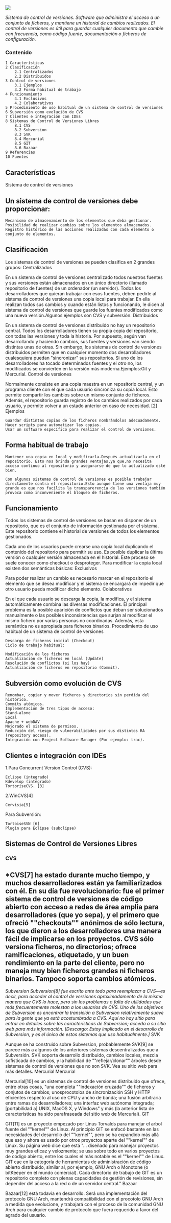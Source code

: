![](https://www.fastworkx.com/web/assets/portal/img/post/596873fcdb2ac-control_version.png)

*Sistema de control de versiones. Software que administra el acceso a un conjunto de ficheros, y mantiene un historial de cambios realizados. El control de versiones es útil para guardar cualquier documento que cambie con frecuencia, como código fuente, documentación o ficheros de configuración.*

### Contenido

    1 Características
    2 Clasificación
        2.1 Centralizados
        2.2 Distribuidos
    3 Control de versiones
        3.1 Ejemplos
        3.2 Forma habitual de trabajo
    4 Funcionamiento
        4.1 Exclusivos
        4.2 Colaborativos
    5 Procedimiento de uso habitual de un sistema de control de versiones
    6 Subversión como evolución de CVS
    7 Clientes e integración con IDEs
    8 Sistemas de Control de Versiones Libres
        8.1 CVS
        8.2 Subversion
        8.3 SVK
        8.4 Mercurial
        8.5 GIT
        8.6 Bazaar
    9 Referencias
    10 Fuentes

## Características

Sistema de control de versiones

## Un sistema de control de versiones debe proporcionar:

    Mecanismo de almacenamiento de los elementos que deba gestionar.
    Posibilidad de realizar cambios sobre los elementos almacenados.
    Registro histórico de las acciones realizadas con cada elemento o conjunto de elementos.

## Clasificación

Los sistemas de control de versiones se pueden clasifica en 2 grandes grupos:
Centralizados

En un sistema de control de versiones centralizado todos nuestros fuentes y sus versiones están almacenados en un único directorio (llamado repositorio de fuentes) de un ordenador (un servidor). Todos los desarrolladores que quieran trabajar con esos fuentes, deben pedirle al sistema de control de versiones una copia local para trabajar. En ella realizan todos sus cambios y cuando están listos y funcionando, le dicen al sistema de control de versiones que guarde los fuentes modificados como una nueva versión.Algunos ejemplos son CVS y subversión.
Distribuidos

En un sistema de control de versiones distribuido no hay un repositorio central. Todos los desarrolladores tienen su propia copia del repositorio, con todas las versiones y toda la historia. Por supuesto, según van desarrollando y haciendo cambios, sus fuentes y versiones van siendo distintas unas de otras. Sin embargo, los sistemas de control de versiones distribuidos permiten que en cualquier momento dos desarrolladores cualesquiera puedan "sincronizar" sus repositorios. Si uno de los desarrolladores ha tocado determinados fuentes y el otro no, los modificados se convierten en la versión más moderna.Ejemplos:Git y Mercurial.
Control de versiones

Normalmente consiste en una copia maestra en un repositorio central, y un programa cliente con el que cada usuario sincroniza su copia local. Esto permite compartir los cambios sobre un mismo conjunto de ficheros. Además, el repositorio guarda registro de los cambios realizados por cada usuario, y permite volver a un estado anterior en caso de necesidad. [2]
Ejemplos

    Guardar distintas copias de los ficheros nombrándolos adecuadamente.
    Hacer scripts para automatizar las copias.
    Usar un software específico para realizar el control de versiones.

## Forma habitual de trabajo

    Mantener una copia en local y modificarla.Después actualizarla en el repositorio. Esto nos brinda grandes ventajas,ya que,no necesita acceso continuo al repositorio y asegurarse de que lo actualizado esté bien.

    Con algunos sistemas de control de versiones es posible trabajar directamente contra el repositorio.Esto aunque tiene una ventaja muy grande es que nos facilita la transparerencia de las versiones también provoca como inconveniente el bloqueo de ficheros.

## Funcionamiento

Todos los sistemas de control de versiones se basan en disponer de un repositorio, que es el conjunto de información gestionada por el sistema. Este repositorio contiene el historial de versiones de todos los elementos gestionados.

Cada uno de los usuarios puede crearse una copia local duplicando el contenido del repositorio para permitir su uso. Es posible duplicar la última versión o cualquier versión almacenada en el historial. Este proceso se suele conocer como checkout o desproteger. Para modificar la copia local existen dos semánticas básicas:
Exclusivos

Para poder realizar un cambio es necesario marcar en el repositorio el elemento que se desea modificar y el sistema se encargará de impedir que otro usuario pueda modificar dicho elemento.
Colaborativos

En el que cada usuario se descarga la copia, la modifica, y el sistema automáticamente combina las diversas modificaciones. El principal problema es la posible aparición de conflictos que deban ser solucionados manualmente o las posibles inconsistencias que surjan al modificar el mismo fichero por varias personas no coordinadas. Además, esta semántica no es apropiada para ficheros binarios.
Procedimiento de uso habitual de un sistema de control de versiones

    Descarga de ficheros inicial (Checkout)
    Ciclo de trabajo habitual:

    Modificación de los ficheros
    Actualización de ficheros en local (Update)
    Resolución de conflictos (si los hay)
    Actualización de ficheros en repositorio (Commit).

## Subversión como evolución de CVS

    Renombar, copiar y mover ficheros y directorios sin perdida del histórico.
    Commits atómicos.
    Implementación de tres tipos de acceso:
    Stand-alone
    Local
    Apache + webDAV
    Mejorado el sistema de permisos.
    Reducción del riesgo de vulnerabilidades por sus distintos RA (repository access).
    Integración con Project Software Manager (Por ejemplo: trac).

## Clientes e integración con IDEs

1.Para Concurrent Version Control (CVS):

    Eclipse (integrado)
    Kdevelop (integrado)
    TortoriseCVS. [3]

2.WinCVS[4]

    Cervisia[5]

Para Subversión:

    TortoiseSVN [6]
    Plugin para Eclipse (subclipse)

## Sistemas de Control de Versiones Libres

### CVS

*CVS[7] ha estado durante mucho tiempo, y muchos desarrolladores están ya familiarizados con él. En su día fue revolucionario: fue el primer sistema de control de versiones de código abierto con acceso a redes de área amplia para desarrolladores (que yo sepa), y el primero que ofreció ""checkouts"" anónimos de sólo lectura, los que dieron a los desarrolladores una manera fácil de implicarse en los proyectos. CVS sólo versiona ficheros, no directorios; ofrece ramificaciones, etiquetado, y un buen rendimiento en la parte del cliente, pero no maneja muy bien ficheros grandes ni ficheros binarios. Tampoco soporta cambios atómicos.
--

*Subversion
Subversion[8] fue escrito ante todo para reemplazar a CVS—es decir, para acceder al control de versiones aproximadamente de la misma manera que CVS lo hace, pero sin los problemas o falta de utilidades que más frecuentemente molestan a los usuarios de CVS. Uno de los objetivos de Subversion es encontrar la transición a Subversion relativamente suave para la gente que ya está acostumbrada a CVS. Aquí no hay sitio para entrar en detalles sobre las características de Subversion; acceda a su sitio web para más información. [Descargo: Estoy implicado en el desarrollo de Subversion, y es el único de estos sistemas que uso habitualmente.]*
SVK

Aunque se ha construido sobre Subversion, probablemente SVK[9] se parece más a algunos de los anteriores sistemas descentralizados que a Subversión. SVK soporta desarrollo distribuido, cambios locales, mezcla sofisticada de cambios, y la habilidad de ""reflejar/clonar"" árboles desde sistemas de control de versiones que no son SVK. Vea su sitio web para más detalles.
Mercurial
Mercurial

Mercurial[10] es un sistemas de control de versiones distribuido que ofrece, entre otras cosas, "una completa ""indexación cruzada"" de ficheros y conjutos de cambios; unosprocotolos de sincronización SSH y HTTP eficientes respecto al uso de CPU y ancho de banda; una fusión arbitraria entre ramas de desarrolladores; una interfaz web autónoma integrada; [portabilidad a] UNIX, MacOS X, y Windows" y más (la anterior lista de características ha sido parafraseada del sitio web de Mercurial).
GIT

GIT[11] es un proyecto empezado por Linus Torvalds para manejar el arbol fuente del ""kernel"" de Linux. Al principio GIT se enfocó bastante en las necesidades del desarrollo del ""kernel"", pero se ha expandido más allá que eso y ahora es usado por otros proyectos aparte del ""kernel"" de Linux. Su página web dice que está "... diseñado para manejar proyectos muy grandes eficaz y velozmente; se usa sobre todo en varios proyectos de código abierto, entre los cuales el más notable es el ""kernel"" de Linux. GIT cae en la categoría de herramientas de administración de código abierto distribuído, similar al, por ejemplo, GNU Arch o Monotone (o bitKeeper en el mundo comercial). Cada directorio de trabajo de GIT es un repositorio completo con plenas capacidades de gestión de revisiones, sin depender del acceso a la red o de un servidor central."
Bazaar

Bazaar[12] está todavía en desarrollo. Será una implementación del protocolo GNU Arch, mantendrá compatibilidad con el procotolo GNU Arch a medida que evolucione, y trabajará con el proceso de la comunidad GNU Arch para cualquier cambio de protocolo que fuera requerido a favor del agrado del usuario. 
